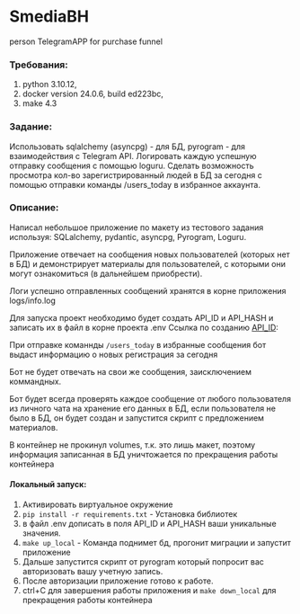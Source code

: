 # SmediaBH
person TelegramAPP for purchase funnel



### Требования:
1. python 3.10.12,
2. docker version 24.0.6, build ed223bc,
3. make 4.3

### Задание:
Использовать sqlalchemy (asyncpg) - для БД,
pyrogram - для взаимодействия с Telegram API.
Логировать каждую успешную отправку сообщения с помощью loguru.
Сделать возможность просмотра кол-во зарегистрированный людей
в БД за сегодня с помощью отправки команды /users_today в избранное аккаунта.

### Описание:
Написал небольшое приложение по макету из тестового задания
используя: SQLalchemy, pydantic, asyncpg, Pyrogram, Loguru.

Приложение отвечает на сообщения новых пользователей (которых нет в БД) и демонстрирует
материалы для пользователей, с которыми они могут ознакомиться (в дальнейшем приобрести).

Логи успешно отправленных сообщений хранятся в корне приложения logs/info.log

Для запуска проект необходимо будет создать API_ID и API_HASH и записать
их в файл в корне проекта .env
Ссылка по созданию [API_ID](https://core.telegram.org/api/obtaining_api_id):  

При отправке команнды `/users_today` в избранные сообщения бот выдаст
информацию о новых регистрация за сегодня

Бот не будет отвечать на свои же сообщения, заисключением коммандных. 

Бот будет всегда проверять каждое сообщение от любого пользователя из личного чата
на хранение его данных в БД, если пользователя не было в БД, он будет создан и 
запустится скрипт с предложением материалов.

В контейнер не прокинул volumes, т.к. это лишь макет,
поэтому информация записанная в БД уничтожается по прекращения работы контейнера

#### Локальный запуск:
1. Активировать виртуальное окружение
2. `pip install -r requirements.txt` - Установка библиотек
3. в файл .env дописать в поля API_ID и API_HASH ваши уникальные значения.
4. `make up_local` - Команда поднимет бд, прогонит миграции и запустит приложение
5. Дальше запустится скрипт от pyrogram который попросит вас авторизовать вашу учетную запись.
6. После авторизации приложение готово к работе.
7. ctrl+C для завершения работы приложения и `make down_local` для прекращения работы контейнера
